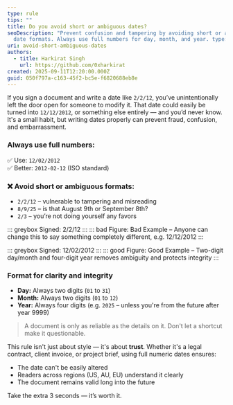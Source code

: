 ```yaml
---
type: rule
tips: ""
title: Do you avoid short or ambiguous dates?
seoDescription: "Prevent confusion and tampering by avoiding short or ambiguous
  date formats. Always use full numbers for day, month, and year. type: rule"
uri: avoid-short-ambiguous-dates
authors:
  - title: Harkirat Singh
    url: https://github.com/0xharkirat
created: 2025-09-11T12:20:00.000Z
guid: 050f797a-c163-45f2-bc5e-f6820688eb8e
---
```

If you sign a document and write a date like `2/2/12`, you’ve unintentionally left the door open for someone to modify it. That date could easily be turned into `12/12/2012`, or something else entirely — and you’d never know. It's a small habit, but writing dates properly can prevent fraud, confusion, and embarrassment.

<!--endintro-->

### Always use full numbers:

✅ Use: `12/02/2012`  
✅ Better: `2012-02-12` (ISO standard)

### ❌ Avoid short or ambiguous formats:

- `2/2/12` – vulnerable to tampering and misreading
- `8/9/25` – is that August 9th or September 8th?
- `2/3` – you’re not doing yourself any favors

::: greybox
Signed: 2/2/12
:::
::: bad
Figure: Bad Example – Anyone can change this to say something completely different, e.g. 12/12/2012
:::

::: greybox
Signed: 12/02/2012
:::
::: good
Figure: Good Example – Two-digit day/month and four-digit year removes ambiguity and protects integrity
:::

### Format for clarity and integrity

- **Day:** Always two digits (`01` to `31`)
- **Month:** Always two digits (`01` to `12`)
- **Year:** Always four digits (e.g. `2025` – unless you're from the future after year 9999)

> A document is only as reliable as the details on it. Don't let a shortcut make it questionable.

This rule isn't just about style — it's about **trust**. Whether it's a legal contract, client invoice, or project brief, using full numeric dates ensures:

- The date can't be easily altered
- Readers across regions (US, AU, EU) understand it clearly
- The document remains valid long into the future

Take the extra 3 seconds — it’s worth it.
